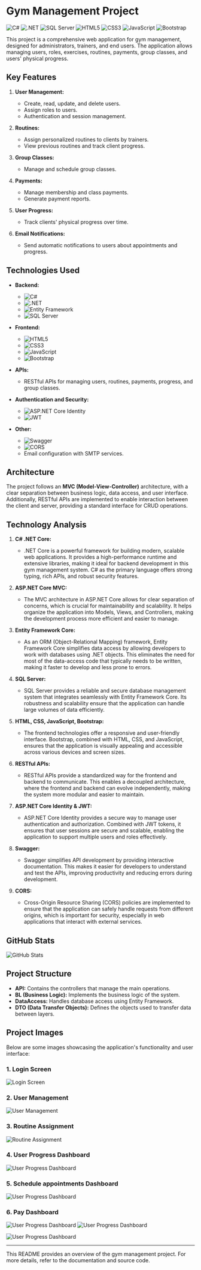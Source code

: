 # Gym Management Project

![C#](https://img.shields.io/badge/C%23-%23239120.svg?style=for-the-badge&logo=c-sharp&logoColor=white)
![.NET](https://img.shields.io/badge/.NET-%23512BD4.svg?style=for-the-badge&logo=dotnet&logoColor=white)
![SQL Server](https://img.shields.io/badge/SQL%20Server-%23CC2927.svg?style=for-the-badge&logo=microsoft-sql-server&logoColor=white)
![HTML5](https://img.shields.io/badge/HTML5-%23E34F26.svg?style=for-the-badge&logo=html5&logoColor=white)
![CSS3](https://img.shields.io/badge/CSS3-%231572B6.svg?style=for-the-badge&logo=css3&logoColor=white)
![JavaScript](https://img.shields.io/badge/JavaScript-%23F7DF1E.svg?style=for-the-badge&logo=javascript&logoColor=black)
![Bootstrap](https://img.shields.io/badge/Bootstrap-%23563D7C.svg?style=for-the-badge&logo=bootstrap&logoColor=white)

This project is a comprehensive web application for gym management, designed for administrators, trainers, and end users. The application allows managing users, roles, exercises, routines, payments, group classes, and users' physical progress.

## Key Features

1. **User Management:**
   - Create, read, update, and delete users.
   - Assign roles to users.
   - Authentication and session management.

2. **Routines:**
   - Assign personalized routines to clients by trainers.
   - View previous routines and track client progress.

3. **Group Classes:**
   - Manage and schedule group classes.

4. **Payments:**
   - Manage membership and class payments.
   - Generate payment reports.

5. **User Progress:**
   - Track clients' physical progress over time.

6. **Email Notifications:**
   - Send automatic notifications to users about appointments and progress.

## Technologies Used

- **Backend:**
  - ![C#](https://img.shields.io/badge/C%23-%23239120.svg?style=for-the-badge&logo=c-sharp&logoColor=white)
  - ![.NET](https://img.shields.io/badge/.NET-%23512BD4.svg?style=for-the-badge&logo=dotnet&logoColor=white)
  - ![Entity Framework](https://img.shields.io/badge/Entity%20Framework-%23512BD4.svg?style=for-the-badge&logo=dotnet&logoColor=white)
  - ![SQL Server](https://img.shields.io/badge/SQL%20Server-%23CC2927.svg?style=for-the-badge&logo=microsoft-sql-server&logoColor=white)

- **Frontend:**
  - ![HTML5](https://img.shields.io/badge/HTML5-%23E34F26.svg?style=for-the-badge&logo=html5&logoColor=white)
  - ![CSS3](https://img.shields.io/badge/CSS3-%231572B6.svg?style=for-the-badge&logo=css3&logoColor=white)
  - ![JavaScript](https://img.shields.io/badge/JavaScript-%23F7DF1E.svg?style=for-the-badge&logo=javascript&logoColor=black)
  - ![Bootstrap](https://img.shields.io/badge/Bootstrap-%23563D7C.svg?style=for-the-badge&logo=bootstrap&logoColor=white)

- **APIs:**
  - RESTful APIs for managing users, routines, payments, progress, and group classes.

- **Authentication and Security:**
  - ![ASP.NET Core Identity](https://img.shields.io/badge/ASP.NET%20Core%20Identity-%23512BD4.svg?style=for-the-badge&logo=dotnet&logoColor=white)
  - ![JWT](https://img.shields.io/badge/JWT-%23FF5F5F.svg?style=for-the-badge&logo=json-web-tokens&logoColor=white)

- **Other:**
  - ![Swagger](https://img.shields.io/badge/Swagger-%2385EA2D.svg?style=for-the-badge&logo=swagger&logoColor=white)
  - ![CORS](https://img.shields.io/badge/CORS-%231DA1F2.svg?style=for-the-badge&logo=webflow&logoColor=white)
  - Email configuration with SMTP services.

## Architecture

The project follows an **MVC (Model-View-Controller)** architecture, with a clear separation between business logic, data access, and user interface. Additionally, RESTful APIs are implemented to enable interaction between the client and server, providing a standard interface for CRUD operations.

## Technology Analysis

1. **C# .NET Core:**
   - .NET Core is a powerful framework for building modern, scalable web applications. It provides a high-performance runtime and extensive libraries, making it ideal for backend development in this gym management system. C# as the primary language offers strong typing, rich APIs, and robust security features.

2. **ASP.NET Core MVC:**
   - The MVC architecture in ASP.NET Core allows for clear separation of concerns, which is crucial for maintainability and scalability. It helps organize the application into Models, Views, and Controllers, making the development process more efficient and easier to manage.

3. **Entity Framework Core:**
   - As an ORM (Object-Relational Mapping) framework, Entity Framework Core simplifies data access by allowing developers to work with databases using .NET objects. This eliminates the need for most of the data-access code that typically needs to be written, making it faster to develop and less prone to errors.

4. **SQL Server:**
   - SQL Server provides a reliable and secure database management system that integrates seamlessly with Entity Framework Core. Its robustness and scalability ensure that the application can handle large volumes of data efficiently.

5. **HTML, CSS, JavaScript, Bootstrap:**
   - The frontend technologies offer a responsive and user-friendly interface. Bootstrap, combined with HTML, CSS, and JavaScript, ensures that the application is visually appealing and accessible across various devices and screen sizes.

6. **RESTful APIs:**
   - RESTful APIs provide a standardized way for the frontend and backend to communicate. This enables a decoupled architecture, where the frontend and backend can evolve independently, making the system more modular and easier to maintain.

7. **ASP.NET Core Identity & JWT:**
   - ASP.NET Core Identity provides a secure way to manage user authentication and authorization. Combined with JWT tokens, it ensures that user sessions are secure and scalable, enabling the application to support multiple users and roles effectively.

8. **Swagger:**
   - Swagger simplifies API development by providing interactive documentation. This makes it easier for developers to understand and test the APIs, improving productivity and reducing errors during development.

9. **CORS:**
   - Cross-Origin Resource Sharing (CORS) policies are implemented to ensure that the application can safely handle requests from different origins, which is important for security, especially in web applications that interact with external services.

## GitHub Stats

![GitHub Stats](https://github-readme-stats.vercel.app/api/top-langs/?username=ChristopherPorras&layout=compact&theme=radical)


## Project Structure

- **API:** Contains the controllers that manage the main operations.
- **BL (Business Logic):** Implements the business logic of the system.
- **DataAccess:** Handles database access using Entity Framework.
- **DTO (Data Transfer Objects):** Defines the objects used to transfer data between layers.

## Project Images

Below are some images showcasing the application's functionality and user interface:

### 1. Login Screen
![Login Screen](https://github.com/ChristopherPorras/GYM-APP-WEB/blob/main/MVC/MVC/wwwroot/img/Screenshot%202024-08-19%20213910.png)

### 2. User Management
![User Management](https://github.com/ChristopherPorras/GYM-APP-WEB/blob/main/MVC/MVC/wwwroot/img/Screenshot%202024-08-19%20213955.png)

### 3. Routine Assignment
![Routine Assignment](https://github.com/ChristopherPorras/GYM-APP-WEB/blob/main/MVC/MVC/wwwroot/img/Screenshot%202024-08-19%20214248.png)

### 4. User Progress Dashboard
![User Progress Dashboard](https://github.com/ChristopherPorras/GYM-APP-WEB/blob/main/MVC/MVC/wwwroot/img/Screenshot%202024-08-19%20214542.png)

### 5. Schedule appointments Dashboard
![User Progress Dashboard](https://github.com/ChristopherPorras/GYM-APP-WEB/blob/main/MVC/MVC/wwwroot/img/Screenshot%202024-08-19%20214032.png)

### 6. Pay Dashboard
![User Progress Dashboard](https://github.com/ChristopherPorras/GYM-APP-WEB/blob/main/MVC/MVC/wwwroot/img/Screenshot%202024-08-19%20214613.png)
![User Progress Dashboard](https://github.com/ChristopherPorras/GYM-APP-WEB/blob/main/MVC/MVC/wwwroot/img/Screenshot%202024-08-19%20213741.png)

![User Progress Dashboard](https://github.com/ChristopherPorras/GYM-APP-WEB/blob/main/MVC/MVC/wwwroot/img/Screenshot%202024-08-19%20214203.png)


---

This README provides an overview of the gym management project. For more details, refer to the documentation and source code.
